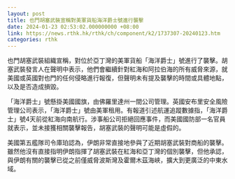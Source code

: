```yaml
---
layout: post
title: 也門胡塞武裝宣稱對美軍貨船海洋爵士號進行襲擊
date: 2024-01-23 02:53:02.000000000 +08:00
link: https://news.rthk.hk/rthk/ch/component/k2/1737307-20240123.htm
categories: rthk
---
```


也門胡塞武裝組織宣稱，對位於亞丁灣的美軍貨船「海洋爵士」號進行了襲擊。胡塞武裝發言人在聲明中表示，他們會繼續針對紅海和阿拉伯海的所有威脅來源，就美國或英國對也門的任何侵略進行報復，但聲明未有提及襲擊的時間或具體地點，以及是否造成損毀。

「海洋爵士」號懸掛美國國旗，由佛羅里達州一間公司管理。英國安布里安全風險管理公司表示，「海洋爵士」號由美軍租用。有報道引述航運追蹤數據指，「海洋爵士」號4天前從紅海向南航行。涉事船公司拒絕回應事件，而美國國防部一名官員就表示，並未接獲相關襲擊報告，胡塞武裝的聲明可能是虛假的。

美國第五艦隊司令庫珀認為，伊朗非常直接地參與了近期胡塞武裝對商船的襲擊。雖然他沒有直接指明伊朗指揮了胡塞武裝在紅海和亞丁灣的個別襲擊，但他承認，與伊朗有關的襲擊已從之前僅威脅波斯灣及霍爾木茲海峽，擴大到更廣泛的中東水域。

